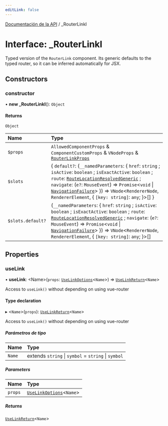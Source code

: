 ```yaml
---
editLink: false
---
```


[Documentación de la API](../index.md) / \_RouterLinkI

# Interface: \_RouterLinkI

Typed version of the `RouterLink` component. Its generic defaults to the typed router, so it can be inferred
automatically for JSX.

## Constructors

### constructor

• **new \_RouterLinkI**(): `Object`

#### Returns

`Object`

| Name              | Type                                                                                                                                                                                                                                                                                                                                                                                     |
| :---------------- | :--------------------------------------------------------------------------------------------------------------------------------------------------------------------------------------------------------------------------------------------------------------------------------------------------------------------------------------------------------------------------------------- |
| `$props`          | `AllowedComponentProps` & `ComponentCustomProps` & `VNodeProps` & [`RouterLinkProps`](RouterLinkProps.md)                                                                                                                                                                                                                                                                                |
| `$slots`          | \{ `default?`: (`__namedParameters`: \{ `href`: `string` ; `isActive`: `boolean` ; `isExactActive`: `boolean` ; `route`: [`RouteLocationResolvedGeneric`](RouteLocationResolvedGeneric.md) ; `navigate`: (`e?`: `MouseEvent`) => `Promise`\<`void` \| [`NavigationFailure`](NavigationFailure.md)\> }) => `VNode`\<`RendererNode`, `RendererElement`, \{ `[key: string]`: `any`; }\>[] } |
| `$slots.default?` | (`__namedParameters`: \{ `href`: `string` ; `isActive`: `boolean` ; `isExactActive`: `boolean` ; `route`: [`RouteLocationResolvedGeneric`](RouteLocationResolvedGeneric.md) ; `navigate`: (`e?`: `MouseEvent`) => `Promise`\<`void` \| [`NavigationFailure`](NavigationFailure.md)\> }) => `VNode`\<`RendererNode`, `RendererElement`, \{ `[key: string]`: `any`; }\>[]                  |

## Properties

### useLink

• **useLink**: \<Name\>(`props`: [`UseLinkOptions`](UseLinkOptions.md)\<`Name`\>) => [`UseLinkReturn`](UseLinkReturn.md)\<`Name`\>

Access to `useLink()` without depending on using vue-router

#### Type declaration

▸ \<`Name`\>(`props`): [`UseLinkReturn`](UseLinkReturn.md)\<`Name`\>

Access to `useLink()` without depending on using vue-router

##### Parámetros de tipo

| Name   | Type                                                |
| :----- | :-------------------------------------------------- |
| `Name` | extends `string` \| `symbol` = `string` \| `symbol` |

##### Parameters

| Name    | Type                                            |
| :------ | :---------------------------------------------- |
| `props` | [`UseLinkOptions`](UseLinkOptions.md)\<`Name`\> |

##### Returns

[`UseLinkReturn`](UseLinkReturn.md)\<`Name`\>
